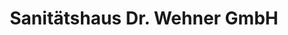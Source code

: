 ---
title: "Sanitätshaus Dr. Wehner GmbH"
url: /weilerswist/sanitaetshaus-dr-wehner-gmbh/
shop: Sanitätshaus
---
